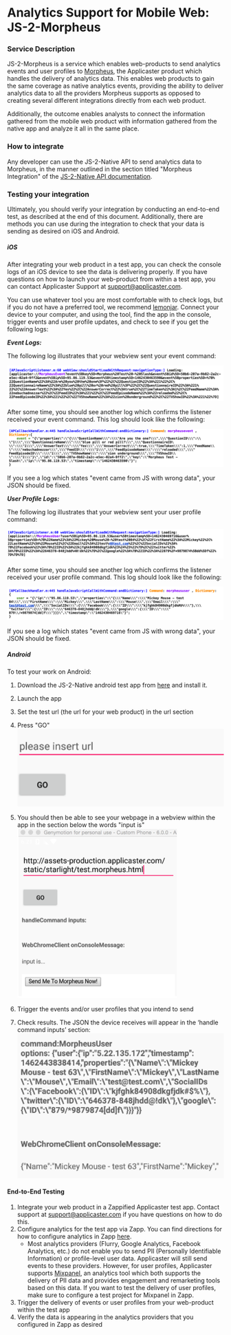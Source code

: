 # Analytics Support for Mobile Web: JS-2-Morpheus

### Service Description

JS-2-Morpheus is a service which enables web-products to send analytics events and user profiles to [Morpheus](/analytics/morpheus.md), the Applicaster product which handles the delivery of analytics data. This enables web products to gain the same coverage as native analytics events, providing the ability to deliver analytics data to all the providers Morpheus supports as opposed to creating several different integrations directly from each web product. 

Additionally, the outcome enables analysts to connect the information gathered from the mobile web product with information gathered from the native app and analyze it all in the same place.

### How to integrate

Any developer can use the JS-2-Native API to send analytics data to Morpheus, in the manner outlined in the section titled "Morpheus Integration" of the [JS-2-Native API documentation](http://developer.applicaster.com/docs/public/js2native).

### Testing your integration

Ultimately, you should verify your integration by conducting an end-to-end test, as described at the end of this document. Additionally, there are methods you can use during the integration to check that your data is sending as desired on iOS and Android.

##### iOS

After integrating your web product in a test app, you can check the console logs of an iOS device to see the data is delivering properly. If you have questions on how to launch your web-product from within a test app, you can contact Applicaster Support at support@applicaster.com. 

You can use whatever tool you are most comfortable with to check logs, but if you do not have a preferred tool, we recommend [lemonjar](http://lemonjar.com/iosconsole/). Connect your device to your computer, and using the tool, find the app in the console, trigger events and user profile updates, and check to see if you get the following logs:


***Event Logs:***

The following log illustrates that your webview sent your event command:

![ios-eventlog-1](./ios-eventlog-1.png)

After some time, you should see another log which confirms the listener received your event command. This log should look like the following:

![ios-eventlog-2](./ios-eventlog-2.png)

If you see a log which states "event came from JS with wrong data", your JSON should be fixed.

***User Profile Logs:***

The following log illustrates that your webview sent your user profile command:

![ios-userlog-1](./ios-userlog-1.png)

After some time, you should see another log which confirms the listener received your user profile command. This log should look like the following:

![ios-userlog-2](./ios-userlog-2.png)

If you see a log which states "event came from JS with wrong data", your JSON should be fixed.

##### Android

To test your work on Android:
1. Download the JS-2-Native android test app from [here](https://drive.google.com/file/d/0B7vFqC6jIBcYamdUT1p0N1Y5aU0/view) and install it.
2. Launch the app
3. Set the test url (the url for your web product) in the url section
4. Press "GO" 
![android-ss1](./android-ss1.png)

5. You should then be able to see your webpage in a webview within the app in the section below the words "input is"
![android-ss2](./android-ss2.png) 

6. Trigger the events and/or user profiles that you intend to send
7. Check results. The JSON the device receives will appear in the ‘handle command inputs’ section:
![android-ss3](./android-ss3.png)


#### End-to-End Testing

1. Integrate your web product in a Zappified Applicaster test app. Contact support at support@applicaster.com if you have questions on how to do this.
2. Configure analytics for the test app via Zapp. You can find directions for how to configure analytics in Zapp [here](https://applicaster.zendesk.com/hc/en-us/articles/206419186).
    * Most analytics providers (Flurry, Google Analytics, Facebook Analytics, etc.) do not enable you to send PII (Personally Identifiable Information) or profile-level user data. Applicaster will still send events to these providers. However, for user profiles, Applicaster supports [Mixpanel](https://mixpanel.com/), an analytics tool which both supports the delivery of PII data and provides engagement and remarketing tools based on this data. If you want to test the delivery of user profiles, make sure to configure a test project for Mixpanel in Zapp. 
3. Trigger the delivery of events or user profiles from your web-product within the test app
4. Verify the data is appearing in the analytics providers that you configured in Zapp as desired




